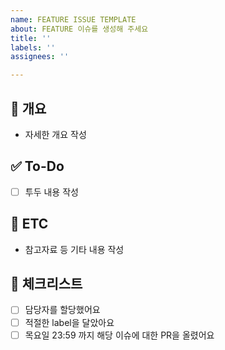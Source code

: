 ```yaml
---
name: FEATURE ISSUE TEMPLATE
about: FEATURE 이슈를 생성해 주세요
title: ''
labels: ''
assignees: ''

---
```


## 📝 개요
- 자세한 개요 작성

## ✅ To-Do
- [ ] 투두 내용 작성

## 👀 ETC
- 참고자료 등 기타 내용 작성

## 📌 체크리스트
- [ ] 담당자를 할당했어요
- [ ] 적절한 label을 달았아요
- [ ] 목요일 23:59 까지 해당 이슈에 대한 PR을 올렸어요
